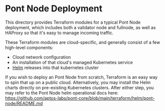Pont Node Deployment
=========================

This directory provides Terraform modules for a typical Pont Node deployment, which includes both a validator node and fullnode, as well as HAProxy so that it's easy to manage incoming traffic. 

These Terraform modules are cloud-specific, and generally consist of a few high-level components:
* Cloud network configuration
* An installation of that cloud's managed Kubernetes service
* [Helm](https://helm.sh/) releases into that kubernetes cluster

If you wish to deploy an Pont Node from scratch, Terraform is an easy way to spin that up on a public cloud. Alternatively, you may install the Helm charts directly on pre-existing Kubernetes clusters. After either step, you may refer to the Pont Node helm operational docs here: https://github.com/aptos-labs/pont-core/blob/main/terraform/helm/pont-node/README.md
